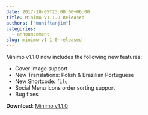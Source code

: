 ```yaml
---
date: 2017-10-05T23:00:00+06:00
title: Minimo v1.1.0 Released
authors: ["muniftanjim"]
categories:
  - announcement
slug: minimo-v1-1-0-released
---
```

Minimo v1.1.0 now includes the following new features:

- Cover Image support
- New Translations: Polish & Brazilian Portuguese
- New Shortcode: `file`
- Social Menu icons order sorting support
- Bug fixes

**Download**: [Minimo v1.1.0](https://github.com/MunifTanjim/minimo/releases/tag/v1.1.0)
